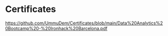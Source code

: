 # Certificates

https://github.com/UmmuDem/Certificates/blob/main/Data%20Analytics%20Bootcamp%20-%20Ironhack%20Barcelona.pdf
